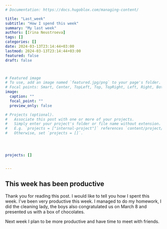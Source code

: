 ```yaml
---
# Documentation: https://docs.hugoblox.com/managing-content/

title: "Last_week"
subtitle: "How I spend this week"
summary: "My last week"
authors: [Irina Neustroeva]
tags: []
categories: []
date: 2024-03-13T23:14:44+03:00
lastmod: 2024-03-13T23:14:44+03:00
featured: false
draft: false



# Featured image
# To use, add an image named `featured.jpg/png` to your page's folder.
# Focal points: Smart, Center, TopLeft, Top, TopRight, Left, Right, BottomLeft, Bottom, BottomRight.
image:
  caption: ""
  focal_point: ""
  preview_only: false

# Projects (optional).
#   Associate this post with one or more of your projects.
#   Simply enter your project's folder or file name without extension.
#   E.g. `projects = ["internal-project"]` references `content/project/deep-learning/index.md`.
#   Otherwise, set `projects = []`.




projects: []


---
```


## This week has been productive

Thank you for reading this post. I would like to tell you how I spent this week. I've been very productive this week. 
I managed to do my homework, I did the cleaning lady, the boys also congratulated us on March 8 and presented us with a box of chocolates.

Next week I plan to be more productive and have time to meet with friends.

